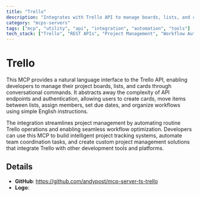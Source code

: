 ```yaml
---
title: "Trello"
description: "Integrates with Trello API to manage boards, lists, and cards using natural language for project tracking and workflow optimization."
category: "mcps-servers"
tags: ["mcp", "utility", "api", "integration", "automation", "tools"]
tech_stack: ["Trello", "REST APIs", "Project Management", "Workflow Automation", "Task Tracking"]
---
```


# Trello

This MCP provides a natural language interface to the Trello API, enabling developers to manage their project boards, lists, and cards through conversational commands. It abstracts away the complexity of API endpoints and authentication, allowing users to create cards, move items between lists, assign members, set due dates, and organize workflows using simple English instructions.

The integration streamlines project management by automating routine Trello operations and enabling seamless workflow optimization. Developers can use this MCP to build intelligent project tracking systems, automate team coordination tasks, and create custom project management solutions that integrate Trello with other development tools and platforms.

## Details

- **GitHub**: https://github.com/andypost/mcp-server-ts-trello
- **Logo**: 
